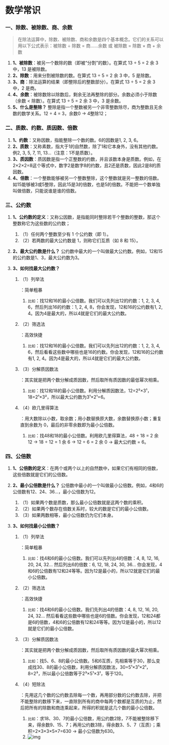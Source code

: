 # 数学常识[](https://sakib.hidns.co/数量关系/数学常识.html#数学常识)

 

### 一、除数、被除数、商、余数[](https://sakib.hidns.co/数量关系/数学常识.html#一、除数、被除数、商、余数)

> 在除法运算中，除数、被除数、商和余数是四个基本概念。它们的关系可以用以下公式表示：被除数 ÷ 除数 = 商……余数 或 被除数 = 除数 × 商 + 余数

1. **1、被除数**：被另一个数除的数（即被“分割”的数）。在算式 13 ÷ 5 = 2 余 3 中，13 是被除数。
2. **2、除数**：用来分割被除数的数。在算式 13 ÷ 5 = 2 余 3 中，5 是除数。
3. **3、商**：除法运算的结果（即整除后的整数部分）。在算式 13 ÷ 5 = 2 余 3 中，2 是商。
4. **4、余数**：被除数除以除数后，剩余无法再整除的部分。余数必须小于除数（余数 < 除数）。在算式 13 ÷ 5 = 2 余 3 中，3 是余数。
5. **5、什么是整除？** 整除是指一个整数被另一个非零整数除尽，商为整数且无余数的数学关系。12 ÷ 4 = 3，余数0 → 4整除12；

### 二、质数、约数、质因数、倍数[](https://sakib.hidns.co/数量关系/数学常识.html#二、质数、约数、质因数、倍数)

1. **1、约数**：又称因数，指能整除一个数的数。6的因数是1, 2, 3, 6。
2. **2、质数**：又称素数，指大于1的自然数，除了1和它本身外，没有其他约数。例2, 3, 5, 7, 11, 13...（注意：1不是质数）。
3. **3、质因数**：质因数是指一个正整数的约数，并且该数本身是质数。例如，在2×2×2=8这个等式中，数字2是数字8的约数，且2还是质数，因此2是8的质因数。
4. **4、倍数**：一个整数能够被另一个整数整除，这个整数就是另一整数的倍数。如15能够被3或5整除，因此15是3的倍数，也是5的倍数。不能把一个数单独叫做倍数，只能说谁是谁的倍数。

### 三、公约数[](https://sakib.hidns.co/数量关系/数学常识.html#三、公约数)

1. **1、公约数的定义**：又称‌公因数，是指能同时整除若干个整数的整数，那这个整数称它为这些数的公约数；

   1. （1）任何两个整数至少有 1 个公约数（即 1）。
   2. （2）若两数的最大公约数是 1，则称它们互质（如 8 和 15）。

2. **2、最大公约数是什么？** 公约数中最大的一个叫做最大公约数。例如，12和15的公约数是1、3，最大公约数为3。

3. **3、如何找最大公约数？**

   1. （1）列举法

      ：简单粗暴

      1. `比如`：找12和16的最小公倍数。我们可以先列出12的约数：1, 2, 3, 4, 6，然后列出16的约数：1, 2, 4, 8，你会发现，12和16的公约数有1, 2, 4。因为4是最大的，所以4就是它们的最大公约数。

   2. （2）筛选法

      ：高效快捷

      1. `比如`：找12和16的最小公倍数。我们可以先列出12的约数：1, 2, 3, 4, 6，然后看看这些数中哪些也是16的约数。你会发现，12和16的公约数有1, 2, 4。因为4是最大的，所以4就是它们的最大公约数。

   3. （3）分解质因数法

      ：其实就是把两个数分解成质因数，然后取所有质因数的最低幂次相乘。

      1. `比如`：找12和18的最小公倍数。利用分解质因数法，12=2²×3¹，18=2¹×3²，所以最大公约数为3¹×2¹=6。

   4. （4）欧几里得算法

      ：用大数除以小数，取余数；用小数替换原大数，余数替换原小数；重复直到余数为 0，最后的非零余数即为最小公倍数。

      1. `比如`：找48和18的最小公倍数。利用欧几里得算法，48 ÷ 18 = 2 余 12 → 18 ÷ 12 = 1 余 6 → 12 ÷ 6 = 2 余 0 → 最大公约数 = 6。

### 四、公倍数[](https://sakib.hidns.co/数量关系/数学常识.html#四、公倍数)

1. **1、公倍数的定义**：在两个或两个以上的自然数中，如果它们有相同的倍数，这些倍数就是它们的公倍数。

2. **2、最小公倍数是什么？** 公倍数中最小的一个叫做最小公倍数。例如，4和6的公倍数有12、24、36...，最小公倍数为12。

   1. （1）如果两个数是质数，那么最小公倍数就是这两个数的乘积。
   2. （2）如果两个数存在倍数关系时，较大的数是它们的最小公倍数。
   3. （3）如果两数相等，最小公倍数仍为它们本身。

3. **3、如何找最小公倍数？**

   1. （1）列举法

      ：简单粗暴

      1. `比如`：找4和6的最小公倍数。我们可以先列出4的倍数：4, 8, 12, 16, 20, 24, 32... 然后列出6的倍数：6, 12, 18, 24, 30, 36... 你会发现，4和6的公倍数有12和24等等。因为12是最小的，所以12就是它们的最小公倍数。

   2. （2）筛选法

      ：高效快捷

      1. `比如`：找4和6的最小公倍数。我们先列出4的倍数：4, 8, 12, 16, 20, 24, 32... 然后看看这些数中哪些也是6的倍数。你会发现，12和24都是6的倍数，4和6的公倍数有12和24等等。因为12是最小的，所以12就是它们的最小公倍数。

   3. （3）分解质因数法

      ：其实就是把两个数分解成质因数，然后取所有质因数的最大幂次相乘。

      1. `比如`：找5、6、8的最小公倍数。5和6互质，先相乘等于30，那么变成找30、8的最小公倍数，利用分解质因数法，30=5¹×3¹×2¹，8=2³，所以最小公倍数等于2³×5¹×3¹，等于120。

   4. （4）短除法

      ：先用这几个数的公约数去除每一个数，再用部分数的公约数去除，并把不能整除的数移下来，一直除到所有的商中每两个数都是互质的为止，然后把所有的除数和商连乘起来，所得的积就是这几个数的最小公倍数。

      1. `比如`：求18、30、7的最小公倍数，用公约数2除，7不能被整除移下来，得余数9、15、7；再用公约数3除，得余数3、5、7（互质）；乘积=2×3×3×5×7=630 → 最小公倍数为630。
      2. ![img](https://sakib.hidns.co/sl/dcf.png)



